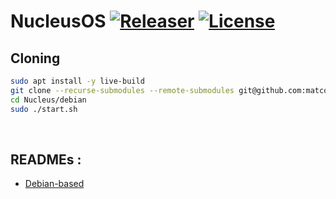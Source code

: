 
# NucleusOS [![Releaser](https://github.com/matcor852/Nucleus/actions/workflows/autorelease.yml/badge.svg)](https://github.com/matcor852/Nucleus/actions/workflows/autorelease.yml) [![License](https://img.shields.io/badge/License-Apache_2.0-blue.svg)](https://opensource.org/licenses/Apache-2.0)

## Cloning
```bash
sudo apt install -y live-build
git clone --recurse-submodules --remote-submodules git@github.com:matcor852/Nucleus.git
cd Nucleus/debian
sudo ./start.sh
```

&nbsp;
## READMEs :
- [Debian-based](./debian/README.md)


